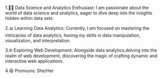 1.👩‍💻 Data Science and Analytics Enthusiast: I am passionate about the world of data science and analytics, eager to dive deep into the insights hidden within data sets.


2.📊 Learning Data Analytics: Currently, I am focused on mastering the intricacies of data analytics, honing my skills in data manipulation, visualization, and interpretation.


3.🌐 Exploring Web Development: Alongside data analytics,delving into the realm of web development, discovering the magic of crafting dynamic and interactive web applications.

4.😄 Pronouns: She/Her
  

<!---
Manya010/Manya010 is a ✨ special ✨ repository because its `README.md` (this file) appears on your GitHub profile.
You can click the Preview link to take a look at your changes.
--->
